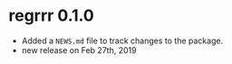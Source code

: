 # regrrr 0.1.0

* Added a `NEWS.md` file to track changes to the package.
* new release on Feb 27th, 2019



